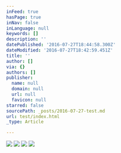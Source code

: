 ```yaml
---
inFeed: true
hasPage: true
inNav: false
inLanguage: null
keywords: []
description: ''
datePublished: '2016-07-27T18:44:58.300Z'
dateModified: '2016-07-27T18:42:59.451Z'
title: ''
author: []
via: {}
authors: []
publisher:
  name: null
  domain: null
  url: null
  favicon: null
starred: false
sourcePath: _posts/2016-07-27-test.md
url: test/index.html
_type: Article

---
```

![](https://the-grid-user-content.s3-us-west-2.amazonaws.com/33907cdb-e513-4b6b-afc4-02b81fbb3598.jpg)
![](https://the-grid-user-content.s3-us-west-2.amazonaws.com/a43954b3-79ff-4a59-995b-f455828caa6b.jpg)
![](https://the-grid-user-content.s3-us-west-2.amazonaws.com/305e5a60-44fd-45a3-8f4b-84c3d88c6b85.jpg)
![](https://the-grid-user-content.s3-us-west-2.amazonaws.com/e0f3dc5b-238e-44d3-82a4-7c1b0b1959d1.jpg)